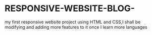 # RESPONSIVE-WEBSITE-BLOG-
my first responsive website project using HTML and CSS,I shall be modifying and adding more features to it once I learn more languages 
